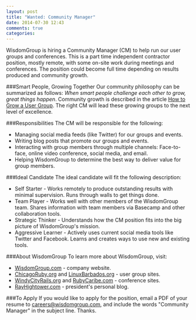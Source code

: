 ```yaml
---
layout: post
title: "Wanted: Community Manager"
date: 2014-07-30 12:43
comments: true
categories: 
---
```

WisdomGroup is hiring a Community Manager (CM) to help run our user groups and conferences. This is a part time independent contractor position, mostly remote, with some on-site work during meetings and conferences. The position could become full time depending on results produced and community growth.
<!--more-->
###Smart People, Growing Together
Our community philosophy can be summarized as follows: _When smart people challenge each other to grow, great things happen_. Community growth is  described in the article [How to Grow a User Group](/blog/2014/05/30/how-to-grow-a-user-group/). The right CM will lead these growing groups to the next level of excellence.

###Responsibilities
The CM will be responsible for the following:

* Managing social media feeds (like Twitter) for our groups and events.
* Writing blog posts that promote our groups and events. 
* Interacting with group members through multiple channels: Face-to-face, online video conference, social media, and email.
* Helping WisdomGroup to determine the best way to deliver value for group members. 

###Ideal Candidate
The ideal candidate will fit the following description:

* Self Starter - Works remotely to produce outstanding results with minimal supervision. Runs through walls to get things done.
* Team Player - Works well with other members of the WisdomGroup team. Shares information with team members via Basecamp and other collaboration tools.
* Strategic Thinker - Understands how the CM position fits into the big picture of WisdomGroup's mission.
* Aggressive Learner - Actively uses current social media tools like Twitter and Facebook. Learns and creates ways to use new and existing tools.

###About WisdomGroup
To learn more about WisdomGroup, visit:

* [WisdomGroup.com](http://WisdomGroup.com) - company website. 
* [ChicagoRuby.org](http://chicagoruby.org) and [LinuxBarbados.org](http://linuxbarbados.org) - user group sites. 
* [WindyCityRails.org](http://windycityrails.org) and [RubyCaribe.com](http://rubycaribe.com) - conference sites.
* [RayHightower.com](http://rayhightower.com) - president's personal blog. 

###To Apply
If you would like to apply for the position, email a PDF of your resume to careers@wisdomgroup.com, and include the words "Community Manager" in the subject line. Thanks. 

